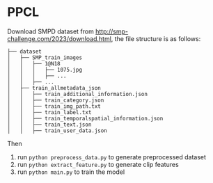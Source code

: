 # PPCL
Download SMPD dataset from http://smp-challenge.com/2023/download.html, the file structure is as follows:
```
├── dataset
│   ├── SMP_train_images
│   │   ├── 1@N18
│   │   │   ├── 1075.jpg
│   │   │   ├── ...
│   │   ├── ...
│   ├── train_allmetadata_json
│   │   ├── train_additional_information.json
│   │   ├── train_category.json
│   │   ├── train_img_path.txt
│   │   ├── train_label.txt
│   │   ├── train_temporalspatial_information.json
│   │   ├── train_text.json
│   │   ├── train_user_data.json
```
Then 

1. run ```python preprocess_data.py``` to generate preprocessed dataset
2. run ```python extract_feature.py``` to generate clip features
3. run ```python main.py``` to train the model
